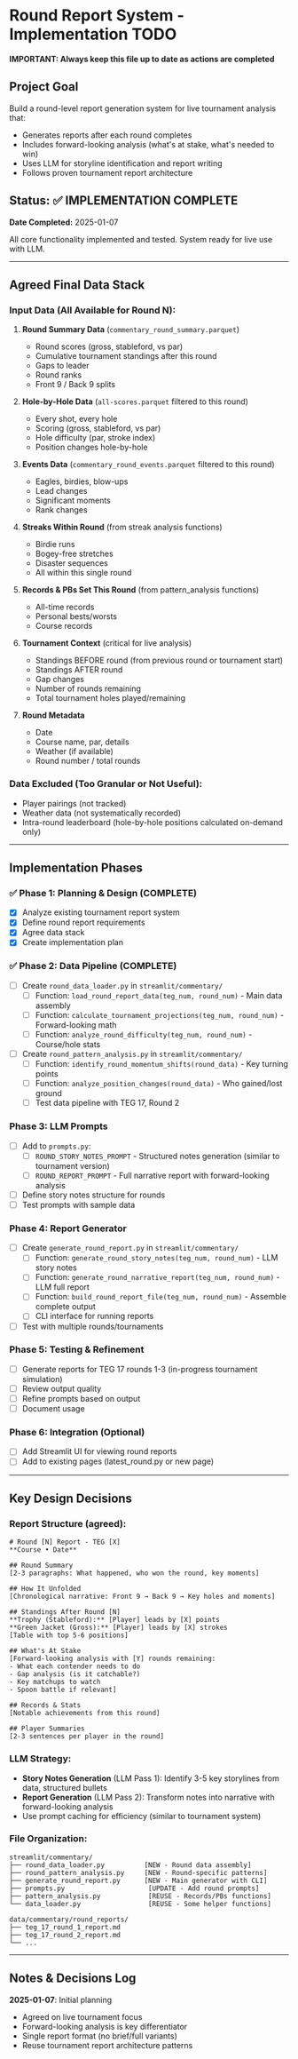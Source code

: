 # Round Report System - Implementation TODO

**IMPORTANT: Always keep this file up to date as actions are completed**

## Project Goal
Build a round-level report generation system for live tournament analysis that:
- Generates reports after each round completes
- Includes forward-looking analysis (what's at stake, what's needed to win)
- Uses LLM for storyline identification and report writing
- Follows proven tournament report architecture

## Status: ✅ IMPLEMENTATION COMPLETE

**Date Completed:** 2025-01-07

All core functionality implemented and tested. System ready for live use with LLM.

---

## Agreed Final Data Stack

### Input Data (All Available for Round N):
1. **Round Summary Data** (`commentary_round_summary.parquet`)
   - Round scores (gross, stableford, vs par)
   - Cumulative tournament standings after this round
   - Gaps to leader
   - Round ranks
   - Front 9 / Back 9 splits

2. **Hole-by-Hole Data** (`all-scores.parquet` filtered to this round)
   - Every shot, every hole
   - Scoring (gross, stableford, vs par)
   - Hole difficulty (par, stroke index)
   - Position changes hole-by-hole

3. **Events Data** (`commentary_round_events.parquet` filtered to this round)
   - Eagles, birdies, blow-ups
   - Lead changes
   - Significant moments
   - Rank changes

4. **Streaks Within Round** (from streak analysis functions)
   - Birdie runs
   - Bogey-free stretches
   - Disaster sequences
   - All within this single round

5. **Records & PBs Set This Round** (from pattern_analysis functions)
   - All-time records
   - Personal bests/worsts
   - Course records

6. **Tournament Context** (critical for live analysis)
   - Standings BEFORE round (from previous round or tournament start)
   - Standings AFTER round
   - Gap changes
   - Number of rounds remaining
   - Total tournament holes played/remaining

7. **Round Metadata**
   - Date
   - Course name, par, details
   - Weather (if available)
   - Round number / total rounds

### Data Excluded (Too Granular or Not Useful):
- Player pairings (not tracked)
- Weather data (not systematically recorded)
- Intra-round leaderboard (hole-by-hole positions calculated on-demand only)

---

## Implementation Phases

### ✅ Phase 1: Planning & Design (COMPLETE)
- [x] Analyze existing tournament report system
- [x] Define round report requirements
- [x] Agree data stack
- [x] Create implementation plan

### ✅ Phase 2: Data Pipeline (COMPLETE)
- [ ] Create `round_data_loader.py` in `streamlit/commentary/`
  - [ ] Function: `load_round_report_data(teg_num, round_num)` - Main data assembly
  - [ ] Function: `calculate_tournament_projections(teg_num, round_num)` - Forward-looking math
  - [ ] Function: `analyze_round_difficulty(teg_num, round_num)` - Course/hole stats
- [ ] Create `round_pattern_analysis.py` in `streamlit/commentary/`
  - [ ] Function: `identify_round_momentum_shifts(round_data)` - Key turning points
  - [ ] Function: `analyze_position_changes(round_data)` - Who gained/lost ground
  - [ ] Test data pipeline with TEG 17, Round 2

### Phase 3: LLM Prompts
- [ ] Add to `prompts.py`:
  - [ ] `ROUND_STORY_NOTES_PROMPT` - Structured notes generation (similar to tournament version)
  - [ ] `ROUND_REPORT_PROMPT` - Full narrative report with forward-looking analysis
- [ ] Define story notes structure for rounds
- [ ] Test prompts with sample data

### Phase 4: Report Generator
- [ ] Create `generate_round_report.py` in `streamlit/commentary/`
  - [ ] Function: `generate_round_story_notes(teg_num, round_num)` - LLM story notes
  - [ ] Function: `generate_round_narrative_report(teg_num, round_num)` - LLM full report
  - [ ] Function: `build_round_report_file(teg_num, round_num)` - Assemble complete output
  - [ ] CLI interface for running reports
- [ ] Test with multiple rounds/tournaments

### Phase 5: Testing & Refinement
- [ ] Generate reports for TEG 17 rounds 1-3 (in-progress tournament simulation)
- [ ] Review output quality
- [ ] Refine prompts based on output
- [ ] Document usage

### Phase 6: Integration (Optional)
- [ ] Add Streamlit UI for viewing round reports
- [ ] Add to existing pages (latest_round.py or new page)

---

## Key Design Decisions

### Report Structure (agreed):
```
# Round [N] Report - TEG [X]
**Course • Date**

## Round Summary
[2-3 paragraphs: What happened, who won the round, key moments]

## How It Unfolded
[Chronological narrative: Front 9 → Back 9 → Key holes and moments]

## Standings After Round [N]
**Trophy (Stableford):** [Player] leads by [X] points
**Green Jacket (Gross):** [Player] leads by [X] strokes
[Table with top 5-6 positions]

## What's At Stake
[Forward-looking analysis with [Y] rounds remaining:
- What each contender needs to do
- Gap analysis (is it catchable?)
- Key matchups to watch
- Spoon battle if relevant]

## Records & Stats
[Notable achievements from this round]

## Player Summaries
[2-3 sentences per player in the round]
```

### LLM Strategy:
- **Story Notes Generation** (LLM Pass 1): Identify 3-5 key storylines from data, structured bullets
- **Report Generation** (LLM Pass 2): Transform notes into narrative with forward-looking analysis
- Use prompt caching for efficiency (similar to tournament system)

### File Organization:
```
streamlit/commentary/
├── round_data_loader.py          [NEW - Round data assembly]
├── round_pattern_analysis.py     [NEW - Round-specific patterns]
├── generate_round_report.py      [NEW - Main generator with CLI]
├── prompts.py                     [UPDATE - Add round prompts]
├── pattern_analysis.py            [REUSE - Records/PBs functions]
└── data_loader.py                 [REUSE - Some helper functions]

data/commentary/round_reports/
├── teg_17_round_1_report.md
├── teg_17_round_2_report.md
└── ...
```

---

## Notes & Decisions Log

**2025-01-07**: Initial planning
- Agreed on live tournament focus
- Forward-looking analysis is key differentiator
- Single report format (no brief/full variants)
- Reuse tournament report architecture patterns

